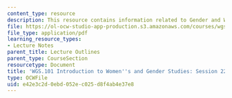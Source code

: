```yaml
---
content_type: resource
description: This resource contains information related to Gender and Work.
file: https://ol-ocw-studio-app-production.s3.amazonaws.com/courses/wgs-101-introduction-to-womens-and-gender-studies-fall-2014/e42e3c2d0ebd052ec025d8f4ab4e37e8_MITWGS_101F14_Sess22.pdf
file_type: application/pdf
learning_resource_types:
- Lecture Notes
parent_title: Lecture Outlines
parent_type: CourseSection
resourcetype: Document
title: 'WGS.101 Introduction to Women''s and Gender Studies: Session 22 Lecture Outline'
type: OCWFile
uid: e42e3c2d-0ebd-052e-c025-d8f4ab4e37e8
---
```


